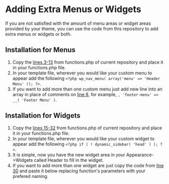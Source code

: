 # Adding Extra Menus or Widgets #
If you are not satisfied with the amount of menu areas or widget areas provided by your theme, you can use the code from this repository to add extra menus or widgets or both.
## Installation for Menus
1. Copy the [lines 3-13](functions.php#L3-L13) from functions.php of current repository and place it in your functions.php file.
2. In your template file, wherever you would like your custom menu to appear add the following `<?php wp_nav_menu( array('menu' => 'Header Menu' )); ?>`.
3. If you want to add more than one custom menu just add new line into an array in place of comments on [line 8](functions.php#L8), for example, `, 'footer-menu' => __( 'Footer Menu' )`.



## Installation for Widgets
1. Copy the [lines 15-32](functions.php#L15-L32) from functions.php of current repository and place it in your functions.php file.
2. In your template file, wherever you would like your custom widget to appear add the following `<?php if ( ! dynamic_sidebar( 'head' ) ); ?>`.
3. It is simple, now you have the new widget area in your Appearance->Widgets called Header to fill in the widget.
4. If you want to add more than one widget are just copy the code from [line 30](functions.php#L30) and paste it below replacing function's parameters with your prefered naming.
